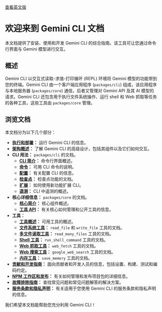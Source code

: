 [查看英文版](https://github.com/google-gemini/gemini-cli/blob/main/docs/index.md)

# 欢迎来到 Gemini CLI 文档

本文档提供了安装、使用和开发 Gemini CLI 的综合指南。该工具可让您通过命令行界面与 Gemini 模型进行交互。

## 概述

Gemini CLI 以交互式读取-求值-打印循环 (REPL) 环境将 Gemini 模型的功能带到您的终端。Gemini CLI 由一个客户端应用程序 (`packages/cli`) 组成，该应用程序与本地服务器 (`packages/core`) 通信，后者又管理对 Gemini API 及其 AI 模型的请求。Gemini CLI 还包含用于执行文件系统操作、运行 shell 和 Web 抓取等任务的各种工具，这些工具由 `packages/core` 管理。

## 浏览文档

本文档分为以下几个部分：

- **[执行和部署](./deployment.md)：** 运行 Gemini CLI 的信息。
- **[架构概述](./architecture.md)：** 了解 Gemini CLI 的高级设计，包括其组件以及它们如何交互。
- **CLI 用法：** `packages/cli` 的文档。
  - **[CLI 简介](./cli/index.md)：** 命令行界面概述。
  - **[命令](./cli/commands.md)：** 可用 CLI 命令的说明。
  - **[配置](./cli/configuration.md)：** 有关配置 CLI 的信息。
  - **[检查点](./checkpointing.md)：** 检查点功能的文档。
  - **[扩展](./extension.md)：** 如何使用新功能扩展 CLI。
  - **[遥测](./telemetry.md)：** CLI 中遥测的概述。
- **核心详细信息：** `packages/core` 的文档。
  - **[核心简介](./core/index.md)：** 核心组件概述。
  - **[工具 API](./core/tools-api.md)：** 有关核心如何管理和公开工具的信息。
- **工具：**
  - **[工具概述](./tools/index.md)：** 可用工具的概述。
  - **[文件系统工具](./tools/file-system.md)：** `read_file` 和 `write_file` 工具的文档。
  - **[多文件读取工具](./tools/multi-file.md)：** `read_many_files` 工具的文档。
  - **[Shell 工具](./tools/shell.md)：** `run_shell_command` 工具的文档。
  - **[Web 抓取工具](./tools/web-fetch.md)：** `web_fetch` 工具的文档。
  - **[Web 搜索工具](./tools/web-search.md)：** `google_web_search` 工具的文档。
  - **[内存工具](./tools/memory.md)：** `save_memory` 工具的文档。
- **[贡献和开发指南](../CONTRIBUTING.md)：** 面向贡献者和开发人员的信息，包括设置、构建、测试和编码约定。
- **[NPM 工作区和发布](./npm.md)：** 有关如何管理和发布项目包的详细信息。
- **[故障排除指南](./troubleshooting.md)：** 查找常见问题和常见问题解答的解决方案。
- **[服务条款和隐私声明](./tos-privacy.md)：** 有关适用于您使用 Gemini CLI 的服务条款和隐私声明的信息。

我们希望本文档能帮助您充分利用 Gemini CLI！